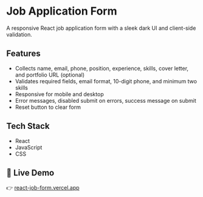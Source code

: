# Job Application Form

A responsive React job application form with a sleek dark UI and client-side validation.

## Features

- Collects name, email, phone, position, experience, skills, cover letter, and portfolio URL (optional)
- Validates required fields, email format, 10-digit phone, and minimum two skills
- Responsive for mobile and desktop
- Error messages, disabled submit on errors, success message on submit
- Reset button to clear form

## Tech Stack

- React  
- JavaScript  
- CSS

## 🔗 Live Demo

👉 [react-job-form.vercel.app](https://react-job-form.vercel.app)
